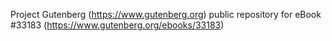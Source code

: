Project Gutenberg (https://www.gutenberg.org) public repository for eBook #33183 (https://www.gutenberg.org/ebooks/33183)
